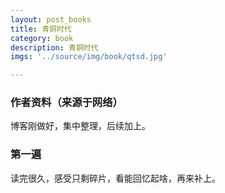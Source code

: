 ```yaml
---
layout: post_books
title: 青铜时代
category: book
description: 青铜时代
imgs: '../source/img/book/qtsd.jpg'

---
```

### 作者资料（来源于网络）

博客刚做好，集中整理，后续加上。

### 第一遍

读完很久，感受只剩碎片，看能回忆起啥，再来补上。
 